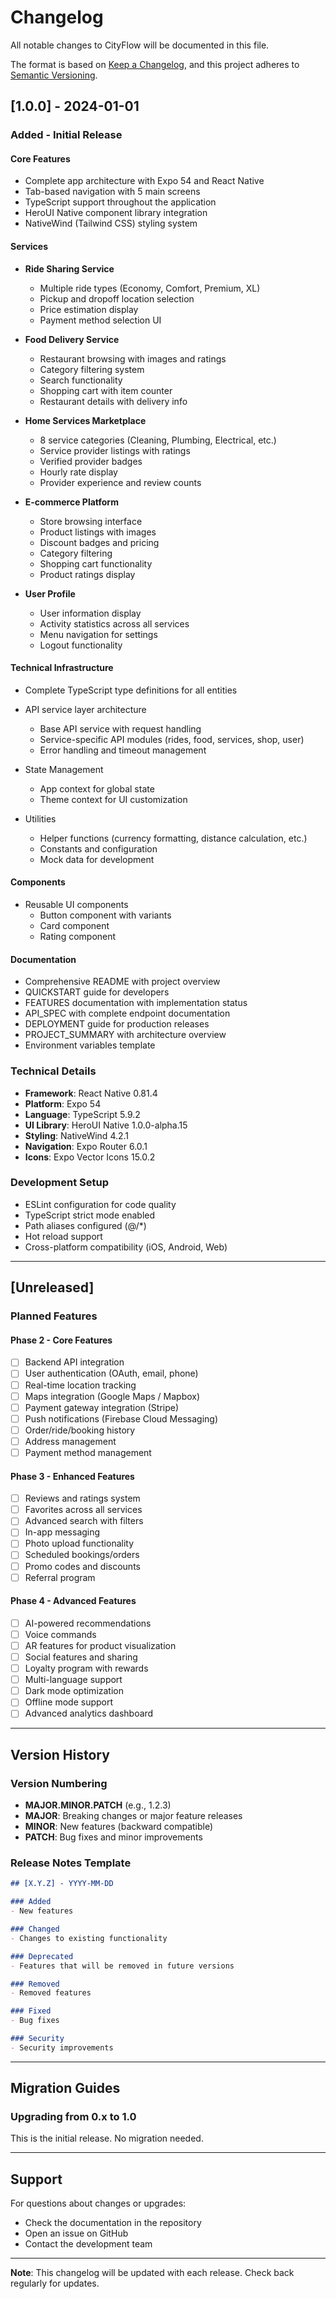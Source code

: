 # Changelog

All notable changes to CityFlow will be documented in this file.

The format is based on [Keep a Changelog](https://keepachangelog.com/en/1.0.0/),
and this project adheres to [Semantic Versioning](https://semver.org/spec/v2.0.0.html).

## [1.0.0] - 2024-01-01

### Added - Initial Release

#### Core Features
- Complete app architecture with Expo 54 and React Native
- Tab-based navigation with 5 main screens
- TypeScript support throughout the application
- HeroUI Native component library integration
- NativeWind (Tailwind CSS) styling system

#### Services
- **Ride Sharing Service**
  - Multiple ride types (Economy, Comfort, Premium, XL)
  - Pickup and dropoff location selection
  - Price estimation display
  - Payment method selection UI
  
- **Food Delivery Service**
  - Restaurant browsing with images and ratings
  - Category filtering system
  - Search functionality
  - Shopping cart with item counter
  - Restaurant details with delivery info
  
- **Home Services Marketplace**
  - 8 service categories (Cleaning, Plumbing, Electrical, etc.)
  - Service provider listings with ratings
  - Verified provider badges
  - Hourly rate display
  - Provider experience and review counts
  
- **E-commerce Platform**
  - Store browsing interface
  - Product listings with images
  - Discount badges and pricing
  - Category filtering
  - Shopping cart functionality
  - Product ratings display
  
- **User Profile**
  - User information display
  - Activity statistics across all services
  - Menu navigation for settings
  - Logout functionality

#### Technical Infrastructure
- Complete TypeScript type definitions for all entities
- API service layer architecture
  - Base API service with request handling
  - Service-specific API modules (rides, food, services, shop, user)
  - Error handling and timeout management
  
- State Management
  - App context for global state
  - Theme context for UI customization
  
- Utilities
  - Helper functions (currency formatting, distance calculation, etc.)
  - Constants and configuration
  - Mock data for development

#### Components
- Reusable UI components
  - Button component with variants
  - Card component
  - Rating component
  
#### Documentation
- Comprehensive README with project overview
- QUICKSTART guide for developers
- FEATURES documentation with implementation status
- API_SPEC with complete endpoint documentation
- DEPLOYMENT guide for production releases
- PROJECT_SUMMARY with architecture overview
- Environment variables template

### Technical Details
- **Framework**: React Native 0.81.4
- **Platform**: Expo 54
- **Language**: TypeScript 5.9.2
- **UI Library**: HeroUI Native 1.0.0-alpha.15
- **Styling**: NativeWind 4.2.1
- **Navigation**: Expo Router 6.0.1
- **Icons**: Expo Vector Icons 15.0.2

### Development Setup
- ESLint configuration for code quality
- TypeScript strict mode enabled
- Path aliases configured (@/*)
- Hot reload support
- Cross-platform compatibility (iOS, Android, Web)

---

## [Unreleased]

### Planned Features

#### Phase 2 - Core Features
- [ ] Backend API integration
- [ ] User authentication (OAuth, email, phone)
- [ ] Real-time location tracking
- [ ] Maps integration (Google Maps / Mapbox)
- [ ] Payment gateway integration (Stripe)
- [ ] Push notifications (Firebase Cloud Messaging)
- [ ] Order/ride/booking history
- [ ] Address management
- [ ] Payment method management

#### Phase 3 - Enhanced Features
- [ ] Reviews and ratings system
- [ ] Favorites across all services
- [ ] Advanced search with filters
- [ ] In-app messaging
- [ ] Photo upload functionality
- [ ] Scheduled bookings/orders
- [ ] Promo codes and discounts
- [ ] Referral program

#### Phase 4 - Advanced Features
- [ ] AI-powered recommendations
- [ ] Voice commands
- [ ] AR features for product visualization
- [ ] Social features and sharing
- [ ] Loyalty program with rewards
- [ ] Multi-language support
- [ ] Dark mode optimization
- [ ] Offline mode support
- [ ] Advanced analytics dashboard

---

## Version History

### Version Numbering
- **MAJOR.MINOR.PATCH** (e.g., 1.2.3)
- **MAJOR**: Breaking changes or major feature releases
- **MINOR**: New features (backward compatible)
- **PATCH**: Bug fixes and minor improvements

### Release Notes Template

```markdown
## [X.Y.Z] - YYYY-MM-DD

### Added
- New features

### Changed
- Changes to existing functionality

### Deprecated
- Features that will be removed in future versions

### Removed
- Removed features

### Fixed
- Bug fixes

### Security
- Security improvements
```

---

## Migration Guides

### Upgrading from 0.x to 1.0

This is the initial release. No migration needed.

---

## Support

For questions about changes or upgrades:
- Check the documentation in the repository
- Open an issue on GitHub
- Contact the development team

---

**Note**: This changelog will be updated with each release. Check back regularly for updates.
